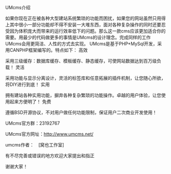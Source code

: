 UMcms介绍

如果你现在正在被各种大型建站系统繁琐的功能而困扰，如果您的网站虽然只用得上其中很小一部分功能却不得不安装一大堆东西，面对各种复杂操作的同时还要忍受因为体积庞大而带来的运行效率低下的问题。那么这一款cms应该更加适合你的需要。用最少的代码做更多的事情是UMcms的设计理念。完成同样的工作UMcms会用更简洁、人性的方式去实现。
UMcms是基于PHP+MySql开发，采用CANPHP框架编写的。特点如下：
高效

采用三级缓存：数据库缓存、模板缓存、静态缓存，可使网站数据达到百万级负载！
灵活

采用功能与显示分离设计，灵活的标签库和任意拓展的插件机制，让您随心所欲，将DIY进行到底！
实用

拥有建站各种实用功能，摒弃各种复杂繁琐的功能操作。卓越的用户体验，让您使用起来方便明了！
免费

遵循BSD开源协议，不对用户做任何功能限制，保证用户二次商业开发使用！

UMcms官方群：23192767

UMcms官方网址：http://www.umcms.net/

umcms作者：　[窝也工作室]

有不尽完善或错误的地方欢迎大家提出和指正

谢谢大家！
